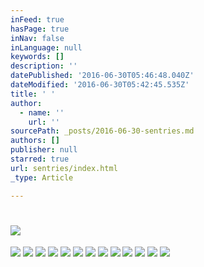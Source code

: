 ```yaml
---
inFeed: true
hasPage: true
inNav: false
inLanguage: null
keywords: []
description: ''
datePublished: '2016-06-30T05:46:48.040Z'
dateModified: '2016-06-30T05:42:45.535Z'
title: ' '
author:
  - name: ''
    url: ''
sourcePath: _posts/2016-06-30-sentries.md
authors: []
publisher: null
starred: true
url: sentries/index.html
_type: Article

---
```

# ![](https://the-grid-user-content.s3-us-west-2.amazonaws.com/cb78a5ca-2251-49b5-9bea-44ad8b4f9cb1.jpg)
![](https://the-grid-user-content.s3-us-west-2.amazonaws.com/ff448018-d925-4db9-aa63-9ed2850d28af.jpg)
![](https://the-grid-user-content.s3-us-west-2.amazonaws.com/6a729124-7800-4376-8b7b-ab733cca7040.jpg)
![](https://the-grid-user-content.s3-us-west-2.amazonaws.com/0c5694c0-eaa8-4b75-9634-95ba6fd91b79.jpg)
![](https://the-grid-user-content.s3-us-west-2.amazonaws.com/5c0a5bb1-8495-4017-b231-f3eb5556a531.jpg)
![](https://the-grid-user-content.s3-us-west-2.amazonaws.com/8f7b49cb-e29d-495d-8260-cb6b183e6e7c.jpg)
![](https://the-grid-user-content.s3-us-west-2.amazonaws.com/ba3b859b-5cdb-498d-ac49-dc0d344e3540.jpg)
![](https://the-grid-user-content.s3-us-west-2.amazonaws.com/d0155a77-6612-4324-9e0f-644bbf4825c1.jpg)
![](https://the-grid-user-content.s3-us-west-2.amazonaws.com/15f5bd37-8141-483b-876e-9429b1ada9ee.jpg)
![](https://the-grid-user-content.s3-us-west-2.amazonaws.com/496a582d-3563-4817-8925-6afc7bbe1445.jpg)
![](https://the-grid-user-content.s3-us-west-2.amazonaws.com/5d5a5ff8-630e-4a02-a3c8-f383d1b55eed.jpg)
![](https://the-grid-user-content.s3-us-west-2.amazonaws.com/0714efb8-b22d-4835-91ea-0714dfa65059.jpg)
![](https://the-grid-user-content.s3-us-west-2.amazonaws.com/4e176d61-a7e7-40dd-a9b2-c51572695fb1.jpg)
![](https://the-grid-user-content.s3-us-west-2.amazonaws.com/f416e833-ae1f-4707-adf9-267e2813b031.jpg)